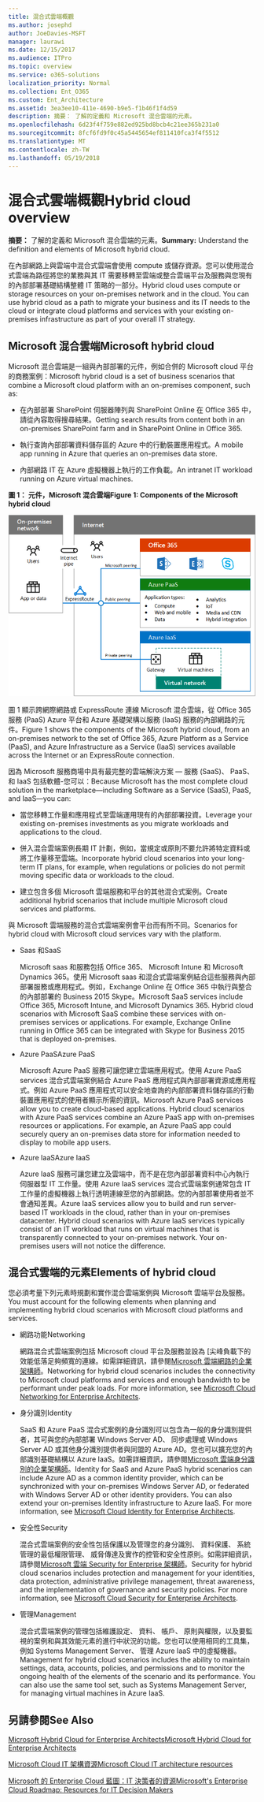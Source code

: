 ```yaml
---
title: 混合式雲端概觀
ms.author: josephd
author: JoeDavies-MSFT
manager: laurawi
ms.date: 12/15/2017
ms.audience: ITPro
ms.topic: overview
ms.service: o365-solutions
localization_priority: Normal
ms.collection: Ent_O365
ms.custom: Ent_Architecture
ms.assetid: 3ea3ee10-411e-4690-b9e5-f1b46f1f4d59
description: 摘要： 了解的定義和 Microsoft 混合雲端的元素。
ms.openlocfilehash: 6d23f4f759e882ed925bd8bcb4c21ee365b231a0
ms.sourcegitcommit: 8fcf6fd9f0c45a5445654ef811410fca3f4f5512
ms.translationtype: MT
ms.contentlocale: zh-TW
ms.lasthandoff: 05/19/2018
---
```

# <a name="hybrid-cloud-overview"></a><span data-ttu-id="a253a-103">混合式雲端概觀</span><span class="sxs-lookup"><span data-stu-id="a253a-103">Hybrid cloud overview</span></span>

 <span data-ttu-id="a253a-104">**摘要：** 了解的定義和 Microsoft 混合雲端的元素。</span><span class="sxs-lookup"><span data-stu-id="a253a-104">**Summary:** Understand the definition and elements of Microsoft hybrid cloud.</span></span>
  
<span data-ttu-id="a253a-p101">在內部網路上與雲端中混合式雲端會使用 compute 或儲存資源。您可以使用混合式雲端為路徑將您的業務與其 IT 需要移轉至雲端或整合雲端平台及服務與您現有的內部部署基礎結構整體 IT 策略的一部分。</span><span class="sxs-lookup"><span data-stu-id="a253a-p101">Hybrid cloud uses compute or storage resources on your on-premises network and in the cloud. You can use hybrid cloud as a path to migrate your business and its IT needs to the cloud or integrate cloud platforms and services with your existing on-premises infrastructure as part of your overall IT strategy.</span></span>
  
## <a name="microsoft-hybrid-cloud"></a><span data-ttu-id="a253a-107">Microsoft 混合雲端</span><span class="sxs-lookup"><span data-stu-id="a253a-107">Microsoft hybrid cloud</span></span>

<span data-ttu-id="a253a-108">Microsoft 混合雲端是一組與內部部署的元件，例如合併的 Microsoft cloud 平台的商務案例：</span><span class="sxs-lookup"><span data-stu-id="a253a-108">Microsoft hybrid cloud is a set of business scenarios that combine a Microsoft cloud platform with an on-premises component, such as:</span></span> 
  
- <span data-ttu-id="a253a-109">在內部部署 SharePoint 伺服器陣列與 SharePoint Online 在 Office 365 中，請從內容取得搜尋結果。</span><span class="sxs-lookup"><span data-stu-id="a253a-109">Getting search results from content both in an on-premises SharePoint farm and in SharePoint Online in Office 365.</span></span>
    
- <span data-ttu-id="a253a-110">執行查詢內部部署資料儲存區的 Azure 中的行動裝置應用程式。</span><span class="sxs-lookup"><span data-stu-id="a253a-110">A mobile app running in Azure that queries an on-premises data store.</span></span>
    
- <span data-ttu-id="a253a-111">內部網路 IT 在 Azure 虛擬機器上執行的工作負載。</span><span class="sxs-lookup"><span data-stu-id="a253a-111">An intranet IT workload running on Azure virtual machines.</span></span>
    
<span data-ttu-id="a253a-112">**圖 1： 元件，Microsoft 混合雲端**</span><span class="sxs-lookup"><span data-stu-id="a253a-112">**Figure 1: Components of the Microsoft hybrid cloud**</span></span>

![Microsoft 混合式雲端的元件](images/Hybrid_Poster/MS_Hybrid_Cloud.png)
  
<span data-ttu-id="a253a-114">圖 1 顯示跨網際網路或 ExpressRoute 連線 Microsoft 混合雲端，從 Office 365 服務 (PaaS) Azure 平台和 Azure 基礎架構以服務 (IaaS) 服務的內部網路的元件。</span><span class="sxs-lookup"><span data-stu-id="a253a-114">Figure 1 shows the components of the Microsoft hybrid cloud, from an on-premises network to the set of Office 365, Azure Platform as a Service (PaaS), and Azure Infrastructure as a Service (IaaS) services available across the Internet or an ExpressRoute connection.</span></span>
  
<span data-ttu-id="a253a-115">因為 Microsoft 服務商場中具有最完整的雲端解決方案 — 服務 (SaaS)、 PaaS、 和 IaaS 包括軟體-您可以：</span><span class="sxs-lookup"><span data-stu-id="a253a-115">Because Microsoft has the most complete cloud solution in the marketplace—including Software as a Service (SaaS), PaaS, and IaaS—you can:</span></span>
  
- <span data-ttu-id="a253a-116">當您移轉工作量和應用程式至雲端運用現有的內部部署投資。</span><span class="sxs-lookup"><span data-stu-id="a253a-116">Leverage your existing on-premises investments as you migrate workloads and applications to the cloud.</span></span>
    
- <span data-ttu-id="a253a-117">併入混合雲端案例長期 IT 計劃，例如，當規定或原則不要允許將特定資料或將工作量移至雲端。</span><span class="sxs-lookup"><span data-stu-id="a253a-117">Incorporate hybrid cloud scenarios into your long-term IT plans, for example, when regulations or policies do not permit moving specific data or workloads to the cloud.</span></span>
    
- <span data-ttu-id="a253a-118">建立包含多個 Microsoft 雲端服務和平台的其他混合式案例。</span><span class="sxs-lookup"><span data-stu-id="a253a-118">Create additional hybrid scenarios that include multiple Microsoft cloud services and platforms.</span></span>
    
<span data-ttu-id="a253a-119">與 Microsoft 雲端服務的混合式雲端案例會平台而有所不同。</span><span class="sxs-lookup"><span data-stu-id="a253a-119">Scenarios for hybrid cloud with Microsoft cloud services vary with the platform.</span></span>
  
- <span data-ttu-id="a253a-120">Saas 和</span><span class="sxs-lookup"><span data-stu-id="a253a-120">SaaS</span></span>
    
    <span data-ttu-id="a253a-p102">Microsoft saas 和服務包括 Office 365、 Microsoft Intune 和 Microsoft Dynamics 365。使用 Microsoft saas 和混合式雲端案例結合這些服務與內部部署服務或應用程式。例如，Exchange Online 在 Office 365 中執行與整合的內部部署的 Business 2015 Skype。</span><span class="sxs-lookup"><span data-stu-id="a253a-p102">Microsoft SaaS services include Office 365, Microsoft Intune, and Microsoft Dynamics 365. Hybrid cloud scenarios with Microsoft SaaS combine these services with on-premises services or applications. For example, Exchange Online running in Office 365 can be integrated with Skype for Business 2015 that is deployed on-premises.</span></span>
    
- <span data-ttu-id="a253a-124">Azure PaaS</span><span class="sxs-lookup"><span data-stu-id="a253a-124">Azure PaaS</span></span>
    
    <span data-ttu-id="a253a-p103">Microsoft Azure PaaS 服務可讓您建立雲端應用程式。使用 Azure PaaS services 混合式雲端案例結合 Azure PaaS 應用程式與內部部署資源或應用程式。例如 Azure PaaS 應用程式可以安全地查詢的內部部署資料儲存區的行動裝置應用程式的使用者顯示所需的資訊。</span><span class="sxs-lookup"><span data-stu-id="a253a-p103">Microsoft Azure PaaS services allow you to create cloud-based applications. Hybrid cloud scenarios with Azure PaaS services combine an Azure PaaS app with on-premises resources or applications. For example, an Azure PaaS app could securely query an on-premises data store for information needed to display to mobile app users.</span></span>
    
- <span data-ttu-id="a253a-128">Azure IaaS</span><span class="sxs-lookup"><span data-stu-id="a253a-128">Azure IaaS</span></span>
    
    <span data-ttu-id="a253a-p104">Azure IaaS 服務可讓您建立及雲端中，而不是在您內部部署資料中心內執行伺服器型 IT 工作量。使用 Azure IaaS services 混合式雲端案例通常包含 IT 工作量的虛擬機器上執行透明連線至您的內部網路。您的內部部署使用者並不會通知差異。</span><span class="sxs-lookup"><span data-stu-id="a253a-p104">Azure IaaS services allow you to build and run server-based IT workloads in the cloud, rather than in your on-premises datacenter. Hybrid cloud scenarios with Azure IaaS services typically consist of an IT workload that runs on virtual machines that is transparently connected to your on-premises network. Your on-premises users will not notice the difference.</span></span>
    
## <a name="elements-of-hybrid-cloud"></a><span data-ttu-id="a253a-132">混合式雲端的元素</span><span class="sxs-lookup"><span data-stu-id="a253a-132">Elements of hybrid cloud</span></span>

<span data-ttu-id="a253a-133">您必須考量下列元素時規劃和實作混合雲端案例與 Microsoft 雲端平台及服務。</span><span class="sxs-lookup"><span data-stu-id="a253a-133">You must account for the following elements when planning and implementing hybrid cloud scenarios with Microsoft cloud platforms and services.</span></span>
  
- <span data-ttu-id="a253a-134">網路功能</span><span class="sxs-lookup"><span data-stu-id="a253a-134">Networking</span></span>
    
    <span data-ttu-id="a253a-p105">網路混合式雲端案例包括 Microsoft cloud 平台及服務並設為 [尖峰負載下的效能低落足夠頻寬的連線。如需詳細資訊，請參閱[Microsoft 雲端網路的企業架構師](microsoft-cloud-networking-for-enterprise-architects.md)。</span><span class="sxs-lookup"><span data-stu-id="a253a-p105">Networking for hybrid cloud scenarios includes the connectivity to Microsoft cloud platforms and services and enough bandwidth to be performant under peak loads. For more information, see [Microsoft Cloud Networking for Enterprise Architects](microsoft-cloud-networking-for-enterprise-architects.md).</span></span>
    
- <span data-ttu-id="a253a-137">身分識別</span><span class="sxs-lookup"><span data-stu-id="a253a-137">Identity</span></span>
    
    <span data-ttu-id="a253a-p106">SaaS 和 Azure PaaS 混合式案例的身分識別可以包含為一般的身分識別提供者，其可與您的內部部署 Windows Server AD、 同步處理或 Windows Server AD 或其他身分識別提供者與同盟的 Azure AD。您也可以擴充您的內部識別基礎結構以 Azure IaaS。如需詳細資訊，請參閱[Microsoft 雲端身分識別的企業架構師](microsoft-cloud-it-architecture-resources.md#identity)。</span><span class="sxs-lookup"><span data-stu-id="a253a-p106">Identity for SaaS and Azure PaaS hybrid scenarios can include Azure AD as a common identity provider, which can be synchronized with your on-premises Windows Server AD, or federated with Windows Server AD or other identity providers. You can also extend your on-premises Identity infrastructure to Azure IaaS. For more information, see [Microsoft Cloud Identity for Enterprise Architects](microsoft-cloud-it-architecture-resources.md#identity).</span></span>
    
- <span data-ttu-id="a253a-141">安全性</span><span class="sxs-lookup"><span data-stu-id="a253a-141">Security</span></span>
    
    <span data-ttu-id="a253a-p107">混合式雲端案例的安全性包括保護以及管理您的身分識別、 資料保護、 系統管理的最低權限管理、 威脅傳達及實作的控管和安全性原則。如需詳細資訊，請參閱[Microsoft 雲端 Security for Enterprise 架構師](https://technet.microsoft.com/library/dn919927.aspx#security)。</span><span class="sxs-lookup"><span data-stu-id="a253a-p107">Security for hybrid cloud scenarios includes protection and management for your identities, data protection, administrative privilege management, threat awareness, and the implementation of governance and security policies. For more information, see [Microsoft Cloud Security for Enterprise Architects](https://technet.microsoft.com/library/dn919927.aspx#security).</span></span>
    
- <span data-ttu-id="a253a-144">管理</span><span class="sxs-lookup"><span data-stu-id="a253a-144">Management</span></span>
    
    <span data-ttu-id="a253a-p108">混合式雲端案例的管理包括維護設定、 資料、 帳戶、 原則與權限，以及要監視的案例和與其效能元素的進行中狀況的功能。您也可以使用相同的工具集，例如 Systems Management Server、 管理 Azure IaaS 中的虛擬機器。</span><span class="sxs-lookup"><span data-stu-id="a253a-p108">Management for hybrid cloud scenarios includes the ability to maintain settings, data, accounts, policies, and permissions and to monitor the ongoing health of the elements of the scenario and its performance. You can also use the same tool set, such as Systems Management Server, for managing virtual machines in Azure IaaS.</span></span>
    
## <a name="see-also"></a><span data-ttu-id="a253a-147">另請參閱</span><span class="sxs-lookup"><span data-stu-id="a253a-147">See Also</span></span>

[<span data-ttu-id="a253a-148">Microsoft Hybrid Cloud for Enterprise Architects</span><span class="sxs-lookup"><span data-stu-id="a253a-148">Microsoft Hybrid Cloud for Enterprise Architects</span></span>](microsoft-hybrid-cloud-for-enterprise-architects.md)
  
[<span data-ttu-id="a253a-149">Microsoft Cloud IT 架構資源</span><span class="sxs-lookup"><span data-stu-id="a253a-149">Microsoft Cloud IT architecture resources</span></span>](microsoft-cloud-it-architecture-resources.md)

[<span data-ttu-id="a253a-150">Microsoft 的 Enterprise Cloud 藍圖：IT 決策者的資源</span><span class="sxs-lookup"><span data-stu-id="a253a-150">Microsoft's Enterprise Cloud Roadmap: Resources for IT Decision Makers</span></span>](https://sway.com/FJ2xsyWtkJc2taRD)
 


